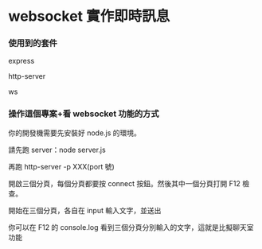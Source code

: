 # websocket 實作即時訊息

### 使用到的套件

express

http-server

ws

### 操作這個專案+看 websocket 功能的方式

你的開發機需要先安裝好 node.js 的環境。

請先跑 server：node server.js

再跑 http-server -p XXX(port 號)

開啟三個分頁，每個分頁都要按 connect 按鈕。然後其中一個分頁打開 F12 檢查。

開始在三個分頁，各自在 input 輸入文字，並送出

你可以在 F12 的 console.log 看到三個分頁分別輸入的文字，這就是比擬聊天室功能
